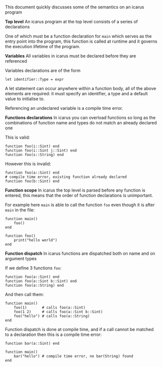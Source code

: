 This document quickly discusses some of the semantics on an icarus program


**Top level**
An icarus program at the top level consists of a series of declarations

One of which must be a function declaration for `main` which serves
as the entry point into the program, this function is called at
runtime and it governs the execution lifetime of the program.


**Variables**
All variables in icarus must be declared before they are referenced

Variables declarations are of the form

    let identifier::Type = expr

A let statement can occur anywhere within a function body,
all of the above elements are required:
it must specify an identifier, a type and a default value to initialise to.

Referencing an undeclared variable is a compile time error.


**Functions declarations**
In icarus you can overload functions so long as the combinations
of function name and types do not match an already declared one

This is valid:

    function foo(i::Sint) end
    function foo(i::Sint j::Sint) end
    function foo(s::String) end

However this is invalid:

    function foo(a::Sint) end
    # compile time error, existing function already declared
    function foo(b::Sint) end


**Function scope**
In icarus the top level is parsed before any function is entered,
this means that the order of function declarations is unimportant.

For example here `main` is able to call the function `foo` even though it
is after `main` in the file:

    function main()
        foo()
    end

    function foo()
        print("hello world")
    end


**Function dispatch**
In icarus functions are dispatched both on name and on argument types

If we define 3 functions `foo`:

    function foo(a::Sint) end
    function foo(a::Sint b::Sint) end
    function foo(a::String) end

And then call them:

    function main()
        foo(1)       # calls foo(a::Sint)
        foo(1 2)     # calls foo(a::Sint b::Sint)
        foo("hello") # calls foo(a::String)
    end

Function dispatch is done at compile time, and if a call cannot be
matched to a declaration then this is a compile time error:

    function bar(a::Sint) end

    function main()
        bar("hello") # compile time error, no bar(String) found
    end


